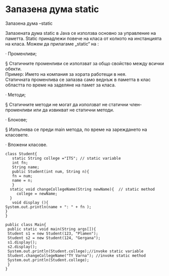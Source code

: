 # Запазена дума static

Запазена дума –static

Запазената дума static в Java се използва основно за управление на паметта. Static принадлежи повече на класа от колкото на инстанцията на класа. Можем да прилагаме „static“ на :

·         Променливи;

§  Статичните променливи се използват за общо свойство между всички обекти.\
Пример: Името на компания за хората работещи в нея.\
Статичната променлива се запазва само веднъж в паметта в клас областта по време на заделяне на памет за класа.

·         Методи;

§  Статичните методи не могат да използват не статични член-променливи или да извикват не статични методи.

·         Блокове;

§  Изпълнява се преди main метода, по време на зареждането на класовете.

·         Вложени класове.   &#x20;

```
class Student{ 
   static String college ="ITS"; // static variable
   int fn;
   String name; 
   public Student(int num, String n){ 
   fn = num; 
   name = n; 
   }
  static void changeCollegeName(String newName){  // static method
     college = newName; 
  }    
   void display (){
System.out.println(name + ": " + fn );
} 
} 
 
public class Main{ 
 public static void main(String args[]){ 
 Student s1 = new Student(123, "Plamen"); 
 Student s2 = new Student(124, "Gergana"); 
 s1.display(); 
 s2.display(); 
 System.out.println(Student.college);//invoke static variable
 Student.changeCollegeName("TY Varna"); //invoke static method
 System.out.println(Student.college);
 } 
} 
```

